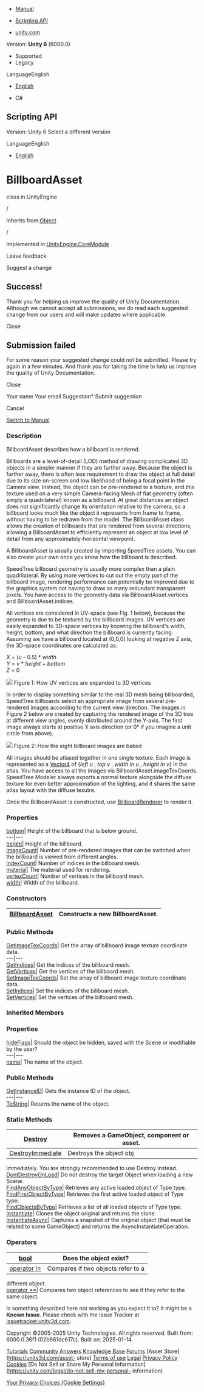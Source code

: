 [ ]()

  * [Manual](../Manual/index.html)
  * [Scripting API](../ScriptReference/index.html)

  * [unity.com](https://unity.com/)

Version: **Unity 6** (6000.0)

  * Supported
  * Legacy

LanguageEnglish

  * [English]()

  * C#

[ ](https://docs.unity3d.com)

## Scripting API

Version: Unity 6 Select a different version

LanguageEnglish

  * [English]()

# BillboardAsset

class in UnityEngine

/

Inherits from:[Object](Object.html)

/

Implemented in:[UnityEngine.CoreModule](UnityEngine.CoreModule.html)

Leave feedback

Suggest a change

## Success!

Thank you for helping us improve the quality of Unity Documentation. Although
we cannot accept all submissions, we do read each suggested change from our
users and will make updates where applicable.

Close

## Submission failed

For some reason your suggested change could not be submitted. Please <a>try
again</a> in a few minutes. And thank you for taking the time to help us
improve the quality of Unity Documentation.

Close

Your name Your email Suggestion* Submit suggestion

Cancel

[Switch to Manual](../Manual/class-BillboardAsset.html "Go to BillboardAsset
Component in the Manual")

### Description

BillboardAsset describes how a billboard is rendered.

Billboards are a level-of-detail (LOD) method of drawing complicated 3D
objects in a simpler manner if they are further away. Because the object is
further away, there is often less requirement to draw the object at full
detail due to its size on-screen and low likelihood of being a focal point in
the Camera view. Instead, the object can be pre-rendered to a texture, and
this texture used on a very simple Camera-facing Mesh of flat geometry (often
simply a quadrilateral) known as a billboard. At great distances an object
does not significantly change its orientation relative to the camera, so a
billboard looks much like the object it represents from frame to frame,
without having to be redrawn from the model. The BillboardAsset class allows
the creation of billboards that are rendered from several directions, allowing
a BillboardAsset to efficiently represent an object at low level of detail
from any approximately-horizontal viewpoint.  
  
A BillboardAsset is usually created by importing SpeedTree assets. You can
also create your own once you know how the billboard is described.  
  
SpeedTree billboard geometry is usually more complex than a plain
quadrilateral. By using more vertices to cut out the empty part of the
billboard image, rendering performance can potentially be improved due to the
graphics system not having to draw as many redundant transparent pixels. You
have access to the geometry data via BillboardAsset.vertices and
BillboardAsset.indices.  
  
All vertices are considered in UV-space (see Fig. 1 below), because the
geometry is due to be textured by the billboard images. UV vertices are easily
expanded to 3D-space vertices by knowing the billboard's width, height,
bottom, and what direction the billboard is currently facing. Assuming we have
a billboard located at (0,0,0) looking at negative Z axis, the 3D-space
coordinates are calculated as:  
  
_X_ = (_u_ \- 0.5) * _width_  
_Y_ = _v_ * _height_ \+ _bottom_  
_Z_ = 0  
  
![](../StaticFiles/ScriptRefImages/Billboard_Geometry.png) Figure 1: How UV
vertices are expanded to 3D vertices  
  
In order to display something similar to the real 3D mesh being billboarded,
SpeedTree billboards select an appropriate image from several pre-rendered
images according to the current view direction. The images in Figure 2 below
are created by capturing the rendered image of the 3D tree at different view
angles, evenly distributed around the Y-axis. The first image always starts at
positive X axis direction (or 0° if you imagine a unit circle from above).  
  
![](../StaticFiles/ScriptRefImages/Billboard_Images.png) Figure 2: How the
eight billboard images are baked  
  
All images should be atlased together in one single texture. Each image is
represented as a [Vector4](Vector4.html) of {_left u_ , _top v_ , _width in u_
, _height in v_} in the atlas. You have access to all the images via
BillboardAsset.imageTexCoords. SpeedTree Modeler always exports a normal
texture alongside the diffuse texture for even better approximation of the
lighting, and it shares the same atlas layout with the diffuse texutre.  
  
Once the BillboardAsset is constructed, use
[BillboardRenderer](BillboardRenderer.html) to render it.

### Properties

[bottom](BillboardAsset-bottom.html)| Height of the billboard that is below
ground.  
---|---  
[height](BillboardAsset-height.html)| Height of the billboard.  
[imageCount](BillboardAsset-imageCount.html)| Number of pre-rendered images
that can be switched when the billboard is viewed from different angles.  
[indexCount](BillboardAsset-indexCount.html)| Number of indices in the
billboard mesh.  
[material](BillboardAsset-material.html)| The material used for rendering.  
[vertexCount](BillboardAsset-vertexCount.html)| Number of vertices in the
billboard mesh.  
[width](BillboardAsset-width.html)| Width of the billboard.  
  
### Constructors

[BillboardAsset](BillboardAsset-ctor.html)| Constructs a new BillboardAsset.  
---|---  
  
### Public Methods

[GetImageTexCoords](BillboardAsset.GetImageTexCoords.html)| Get the array of
billboard image texture coordinate data.  
---|---  
[GetIndices](BillboardAsset.GetIndices.html)| Get the indices of the billboard
mesh.  
[GetVertices](BillboardAsset.GetVertices.html)| Get the vertices of the
billboard mesh.  
[SetImageTexCoords](BillboardAsset.SetImageTexCoords.html)| Set the array of
billboard image texture coordinate data.  
[SetIndices](BillboardAsset.SetIndices.html)| Set the indices of the billboard
mesh.  
[SetVertices](BillboardAsset.SetVertices.html)| Set the vertices of the
billboard mesh.  
  
### Inherited Members

### Properties

[hideFlags](Object-hideFlags.html)| Should the object be hidden, saved with
the Scene or modifiable by the user?  
---|---  
[name](Object-name.html)| The name of the object.  
  
### Public Methods

[GetInstanceID](Object.GetInstanceID.html)| Gets the instance ID of the
object.  
---|---  
[ToString](Object.ToString.html)| Returns the name of the object.  
  
### Static Methods

[Destroy](Object.Destroy.html)| Removes a GameObject, component or asset.  
---|---  
[DestroyImmediate](Object.DestroyImmediate.html)| Destroys the object obj
immediately. You are strongly recommended to use Destroy instead.  
[DontDestroyOnLoad](Object.DontDestroyOnLoad.html)| Do not destroy the target
Object when loading a new Scene.  
[FindAnyObjectByType](Object.FindAnyObjectByType.html)| Retrieves any active
loaded object of Type type.  
[FindFirstObjectByType](Object.FindFirstObjectByType.html)| Retrieves the
first active loaded object of Type type.  
[FindObjectsByType](Object.FindObjectsByType.html)| Retrieves a list of all
loaded objects of Type type.  
[Instantiate](Object.Instantiate.html)| Clones the object original and returns
the clone.  
[InstantiateAsync](Object.InstantiateAsync.html)| Captures a snapshot of the
original object (that must be related to some GameObject) and returns the
AsyncInstantiateOperation.  
  
### Operators

[bool](Object-operator_Object.html)| Does the object exist?  
---|---  
[operator !=](Object-operator_ne.html)| Compares if two objects refer to a
different object.  
[operator ==](Object-operator_eq.html)| Compares two object references to see
if they refer to the same object.  
  
Is something described here not working as you expect it to? It might be a
**Known Issue**. Please check with the Issue Tracker at
[issuetracker.unity3d.com](https://issuetracker.unity3d.com).

Copyright ©2005-2025 Unity Technologies. All rights reserved. Built from:
6000.0.36f1 (02b661dc617c). Built on: 2025-01-14.

[Tutorials](https://unity3d.com/learn) [Community
Answers](https://answers.unity3d.com) [Knowledge
Base](https://support.unity3d.com/hc/en-us)
[Forums](https://forum.unity3d.com) [Asset Store](https://unity3d.com/asset-
store) [Terms of use](https://docs.unity3d.com/Manual/TermsOfUse.html)
[Legal](https://unity.com/legal) [Privacy
Policy](https://unity.com/legal/privacy-policy)
[Cookies](https://unity.com/legal/cookie-policy) [Do Not Sell or Share My
Personal Information](https://unity.com/legal/do-not-sell-my-personal-
information)

[Your Privacy Choices (Cookie Settings)](javascript:void\(0\);)

